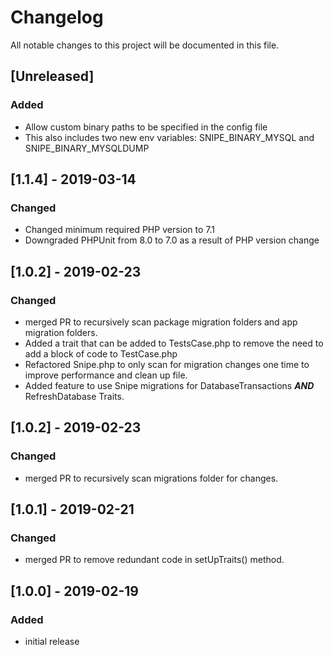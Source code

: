 # Changelog
All notable changes to this project will be documented in this file.

## [Unreleased]
### Added
- Allow custom binary paths to be specified in the config file
 - This also includes two new env variables: SNIPE_BINARY_MYSQL and SNIPE_BINARY_MYSQLDUMP

## [1.1.4] - 2019-03-14
### Changed
- Changed minimum required PHP version to 7.1
 - Downgraded PHPUnit from 8.0 to 7.0 as a result of PHP version change

## [1.0.2] - 2019-02-23
### Changed
- merged PR to recursively scan package migration folders and app migration folders.
- Added a trait that can be added to TestsCase.php to remove the need to add a block of code to TestCase.php
- Refactored Snipe.php to only scan for migration changes one time to improve performance and clean up file.
- Added feature to use Snipe migrations for DatabaseTransactions ***AND*** RefreshDatabase Traits.

## [1.0.2] - 2019-02-23
### Changed
- merged PR to recursively scan migrations folder for changes.

## [1.0.1] - 2019-02-21
### Changed
- merged PR to remove redundant code in setUpTraits() method.

## [1.0.0] - 2019-02-19
### Added
- initial release
